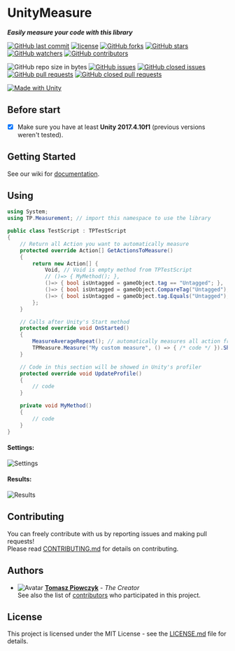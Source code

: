 # UnityMeasure

***Easily measure your code with this library***

[![GitHub last commit](https://img.shields.io/github/last-commit/Prastiwar/UnityMeasure.svg?label=Updated&style=flat-square&longCache=true)](https://github.com/Prastiwar/UnityMeasure/commits/master)
[![license](https://img.shields.io/github/license/Prastiwar/UnityMeasure.svg?style=flat-square&longCache=true)](https://github.com/Prastiwar/UnityMeasure/blob/master/LICENSE)
[![GitHub forks](https://img.shields.io/github/forks/Prastiwar/UnityMeasure.svg?style=social&label=Fork&longCache=true)](https://github.com/Prastiwar/UnityMeasure/fork)
[![GitHub stars](https://img.shields.io/github/stars/Prastiwar/UnityMeasure.svg?style=social&label=★Star&longCache=true)](https://github.com/Prastiwar/UnityMeasure/stargazers)
[![GitHub watchers](https://img.shields.io/github/watchers/Prastiwar/UnityMeasure.svg?style=social&labelWatcher&longCache=true)](https://github.com/Prastiwar/UnityMeasure/watchers)
[![GitHub contributors](https://img.shields.io/github/contributors/Prastiwar/UnityMeasure.svg?style=social&longCache=true)](https://github.com/Prastiwar/UnityMeasure/contributors)

![GitHub repo size in bytes](https://img.shields.io/github/repo-size/Prastiwar/UnityMeasure.svg?style=flat-square&longCache=true)
[![GitHub issues](https://img.shields.io/github/issues/Prastiwar/UnityMeasure.svg?style=flat-square&longCache=true)](https://github.com/Prastiwar/UnityMeasure/issues)
[![GitHub closed issues](https://img.shields.io/github/issues-closed/Prastiwar/UnityMeasure.svg?style=flat-square&longCache=true)](https://github.com/Prastiwar/UnityMeasure/issues)
[![GitHub pull requests](https://img.shields.io/github/issues-pr/Prastiwar/UnityMeasure.svg?style=flat-square&longCache=true)](https://github.com/Prastiwar/UnityMeasure/pulls)
[![GitHub closed pull requests](https://img.shields.io/github/issues-pr-closed/Prastiwar/UnityMeasure.svg?style=flat-square&longCache=true)](https://github.com/Prastiwar/UnityMeasure/pulls)

[![Made with Unity](https://img.shields.io/badge/Made%20with-Unity-000000.svg?longCache=true&style=for-the-badge&colorA=666677&colorB=222222)](https://unity3d.com/)

## Before start

- [x] Make sure you have at least **Unity 2017.4.10f1** (previous versions weren't tested).  


## Getting Started

See our wiki for [documentation](https://github.com/Prastiwar/UnityMeasure/wiki).  


## Using

```cs
using System;
using TP.Measurement; // import this namespace to use the library

public class TestScript : TPTestScript
{
    // Return all Action you want to automatically measure
    protected override Action[] GetActionsToMeasure()
    {
        return new Action[] {
            Void, // Void is empty method from TPTestScript
            // ()=> { MyMethod(); },
            ()=> { bool isUntagged = gameObject.tag == "Untagged"; },
            ()=> { bool isUntagged = gameObject.CompareTag("Untagged"); },
            ()=> { bool isUntagged = gameObject.tag.Equals("Untagged"); }
        };
    }

    // Calls after Unity's Start method
    protected override void OnStarted()
    {
        MeasureAverageRepeat(); // automatically measures all action from GetActionsToMeasure()
        TPMeasure.Measure("My custom measure", () => { /* code */ }).ShowLog();
    }

    // Code in this section will be showed in Unity's profiler
    protected override void UpdateProfile()
    {
        // code
    }

    private void MyMethod()
    {
        // code
    }
}
``` 
#### Settings:
![Settings](https://i.imgur.com/d71CDZY.png)

#### Results:
![Results](https://i.imgur.com/DgNQwHS.png)


## Contributing

You can freely contribute with us by reporting issues and making pull requests!  
Please read [CONTRIBUTING.md](https://github.com/Prastiwar/UnityMeasure/blob/master/.github/CONTRIBUTING.md) for details on contributing.

## Authors

* ![Avatar](https://avatars3.githubusercontent.com/u/33370172?s=40&v=4)  [**Tomasz Piowczyk**](https://github.com/Prastiwar) - *The Creator*  
See also the list of [contributors](https://github.com/Prastiwar/UnityMeasure/contributors) who participated in this project.

## License

This project is licensed under the MIT License - see the [LICENSE.md](https://github.com/Prastiwar/UnityMeasure/blob/master/LICENSE) file for details.
